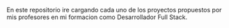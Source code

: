 En este repositorio ire cargando cada uno de los proyectos propuestos por mis profesores en mi formacion como Desarrollador Full Stack.
